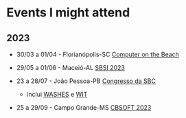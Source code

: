 # Events I might attend

## 2023

- 30/03 a 01/04 - Florianópolis-SC [Computer on the Beach](https://computeronthebeach.com.br/)

- 29/05 a 01/06 - Maceió-AL [SBSI 2023](https://sbsi2023.ifal.edu.br/)

- 23 a 28/07 - João Pessoa-PB [Congresso da SBC](https://csbc.sbc.org.br/2023/)
  - inclui [WASHES](https://sites.google.com/view/washes2023/chamada-de-trabalhos?pli=1) e [WIT](https://csbc.sbc.org.br/2023/wit-women-in-information-technology/)  

- 25 a 29/09 - Campo Grande-MS [CBSOFT 2023](https://twitter.com/FronteirasES/status/1578323530563080192?s=20&t=zltAnTb3XazIj9TPszX7Iw)

